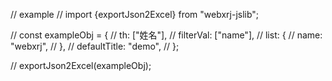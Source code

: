 // example
// import {exportJson2Excel} from "webxrj-jslib";

// const exampleObj = {
// th: ["姓名"],
// filterVal: ["name"],
// list: {
// name: "webxrj",
// },
// defaultTitle: "demo",
// };

// exportJson2Excel(exampleObj);
